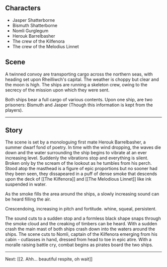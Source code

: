 ## Characters
- Jasper Shatterborne
- Bismuth Shatterborne
- Nomli Gurglegum
- Herouk Barrelbasher
- The crew of the Kilfenora
- The crew of the Melodius Linnet

## Scene
A twinned convoy are transporting cargo across the northern seas, with heading set upon Rheilliwch's capital. The weather is choppy but clear and the moon is high. The ships are running a skeleton crew, owing to the secrecy of the mission upon which they were sent.

Both ships bear a full cargo of various contents. Upon one ship, are two prisoners: Bismuth and Jasper (Though this information is kept from the players).

---

## Story

The scene is set by a monologuing first mate Herouk Barrelbasher, a summer dwarf fond of poetry. In time with the wind dropping, the waves die down and the water surrounding the ship begins to vibrate at an ever increasing level. Suddenly the vibrations stop and everything is silent. Broken only by the scream of the lookout as he tumbles from his perch. Stood atop the masthead is a figure of epic proportions but no sooner had they been seen, they dissapeared in a puff of dense smoke that descends upon the deck of [[The Kilfenora]] and [[The Melodious Linnet]] like ink suspended in water. 

As the smoke fills the area around the ships, a slowly increasing sound can be heard filling the air. 

Crescendoing, increasing in pitch and fortitude. whine, squeal, persistent. 

The sound cuts to a sudden stop and a formless black shape snaps through the smoke cloud and the creaking of timbers can be heard. With a sudden crash the main mast of both ships crash down into the waters around the ships. The scene cuts to Nomli, captain of the Kilfenora emerging from his cabin - cutlasses in hand, dressed from head to toe in epic atire. With a moralle raising battle cry, combat begins as pirates board the two ships.


---
Next: [[2. Ahh... beautiful respite, oh wait]]